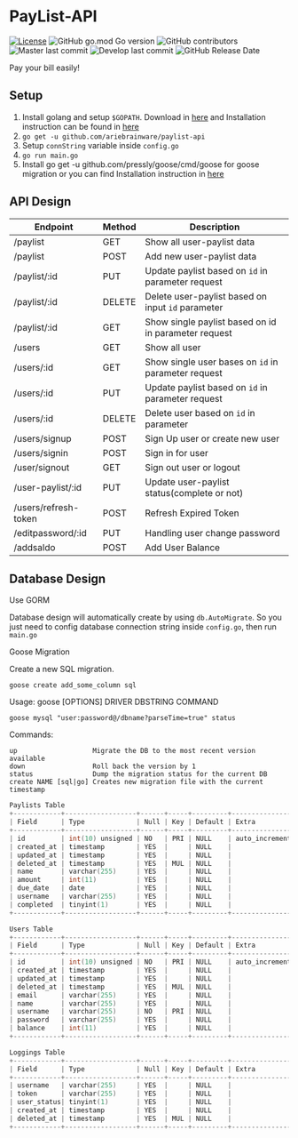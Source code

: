 # PayList-API

[![License](https://img.shields.io/badge/license-MIT-blue?logo=appveyor)](https://github.com/ariebrainware/paylist-api/blob/master/LICENSE)
![GitHub go.mod Go version](https://img.shields.io/github/go-mod/go-version/ariebrainware/paylist-api?color=lightblue)
![GitHub contributors](https://img.shields.io/github/contributors/ariebrainware/paylist-api?color=yellowgreen)
![Master last commit](https://img.shields.io/github/last-commit/ariebrainware/paylist/master?label=last-commit%3Amaster)
![Develop last commit](https://img.shields.io/github/last-commit/ariebrainware/paylist/develop?label=last-commit%3Adevelop)
![GitHub Release Date](https://img.shields.io/github/release-date/ariebrainware/paylist-api)

Pay your bill easily!

## Setup

1. Install golang and setup `$GOPATH`. Download in [here](https://golang.org/dl/) and Installation instruction can be found in [here](https://golang.org/doc/install)
2. `go get -u github.com/ariebrainware/paylist-api`
3. Setup `connString`  variable inside `config.go`
4. `go run main.go`
5. Install go get -u github.com/pressly/goose/cmd/goose for goose migration or you can find Installation instruction in [here](https://github.com/pressly/goose)

## API Design

| Endpoint              | Method | Description                                           |
| ---------------       | ------ | ----------------------------------------------------- |
| /paylist              | GET    | Show all user-paylist data                            |
| /paylist              | POST   | Add new user-paylist data                             |
| /paylist/:id          | PUT    | Update paylist based on `id` in parameter request     |
| /paylist/:id          | DELETE | Delete user-paylist based on input `id` parameter     |
| /paylist/:id          | GET    | Show single paylist based on id in parameter request  |
| /users                | GET    | Show all user                                         |
| /users/:id            | GET    | Show single user bases on `id` in parameter request   |
| /users/:id            | PUT    | Update paylist based on `id` in parameter request     |
| /users/:id            | DELETE | Delete user based on `id` in parameter                |
| /users/signup         | POST   | Sign Up user or create new user                       |
| /users/signin         | POST   | Sign in for user                                      |
| /user/signout         | GET    | Sign out user or logout                               |
| /user-paylist/:id     | PUT    | Update user-paylist status(complete or not)           |
| /users/refresh-token  | POST   | Refresh Expired Token                                 |
| /editpassword/:id     | PUT    | Handling user change password                         |
| /addsaldo             | POST   | Add User Balance                                      |

## Database Design

Use GORM

Database design will automatically create by using `db.AutoMigrate`. So you just need to config database connection string inside `config.go`, then run `main.go`

Goose Migration

Create a new SQL migration.
```
goose create add_some_column sql
```

Usage: goose [OPTIONS] DRIVER DBSTRING COMMAND
```
goose mysql "user:password@/dbname?parseTime=true" status
```

Commands:
```
up                   Migrate the DB to the most recent version available
down                 Roll back the version by 1
status               Dump the migration status for the current DB
create NAME [sql|go] Creates new migration file with the current timestamp
```

```go
Paylists Table
+------------+------------------+------+-----+---------+----------------+
| Field      | Type             | Null | Key | Default | Extra          |
+------------+------------------+------+-----+---------+----------------+
| id         | int(10) unsigned | NO   | PRI | NULL    | auto_increment |
| created_at | timestamp        | YES  |     | NULL    |                |
| updated_at | timestamp        | YES  |     | NULL    |                |
| deleted_at | timestamp        | YES  | MUL | NULL    |                |
| name       | varchar(255)     | YES  |     | NULL    |                |
| amount     | int(11)          | YES  |     | NULL    |                |
| due_date   | date             | YES  |     | NULL    |                |
| username   | varchar(255)     | YES  |     | NULL    |                |
| completed  | tinyint(1)       | YES  |     | NULL    |                |
+------------+------------------+------+-----+---------+----------------+
```

```go
Users Table
+------------+------------------+------+-----+---------+----------------+
| Field      | Type             | Null | Key | Default | Extra          |
+------------+------------------+------+-----+---------+----------------+
| id         | int(10) unsigned | NO   | PRI | NULL    | auto_increment |
| created_at | timestamp        | YES  |     | NULL    |                |
| updated_at | timestamp        | YES  |     | NULL    |                |
| deleted_at | timestamp        | YES  | MUL | NULL    |                |
| email      | varchar(255)     | YES  |     | NULL    |                |
| name       | varchar(255)     | YES  |     | NULL    |                |
| username   | varchar(255)     | NO   | PRI | NULL    |                |
| password   | varchar(255)     | YES  |     | NULL    |                |
| balance    | int(11)          | YES  |     | NULL    |                |
+------------+------------------+------+-----+---------+----------------+
```

```go
Loggings Table
+------------+------------------+------+-----+---------+----------------+
| Field      | Type             | Null | Key | Default | Extra          |
+------------+------------------+------+-----+---------+----------------+
| username   | varchar(255)     | YES  |     | NULL    |                |
| token      | varchar(255)     | YES  |     | NULL    |                |
| user_status| tinyint(1)       | YES  |     | NULL    |                |
| created_at | timestamp        | YES  |     | NULL    |                |
| deleted_at | timestamp        | YES  | MUL | NULL    |                |
+------------+------------------+------+-----+---------+----------------+
```